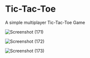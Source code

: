 # Tic-Tac-Toe
A simple multiplayer Tic-Tac-Toe Game


![Screenshot (171)](https://user-images.githubusercontent.com/90132390/188714673-c63eb016-89c7-48fb-8a3d-4ae7004bd820.png)

![Screenshot (172)](https://user-images.githubusercontent.com/90132390/188714708-339d81e3-226e-4b3c-8672-79d17bfbec61.png)


![Screenshot (173)](https://user-images.githubusercontent.com/90132390/188714723-98153364-429c-4bbc-993c-149f427bc212.png)

